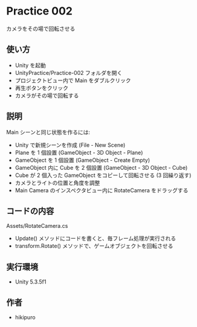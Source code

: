 ﻿# Practice 002

カメラをその場で回転させる

## 使い方

- Unity を起動
- UnityPractice/Practice-002 フォルダを開く
- プロジェクトビュー内で Main をダブルクリック
- 再生ボタンをクリック
- カメラがその場で回転する

## 説明

Main シーンと同じ状態を作るには:

- Unity で新規シーンを作成 (File - New Scene)
- Plane を 1 個設置 (GameObject - 3D Object - Plane)
- GameObject を 1 個設置 (GameObject - Create Empty)
- GameObject 内に Cube を 2 個設置 (GameObject - 3D Object - Cube)
- Cube が 2 個入った GameObject をコピーして回転させる (3 回繰り返す)
- カメラとライトの位置と角度を調整
- Main Camera のインスペクタビュー内に RotateCamera をドラッグする

## コードの内容

Assets/RotateCamera.cs

- Update() メソッドにコードを書くと、毎フレーム処理が実行される
- transform.Rotate() メソッドで、ゲームオブジェクトを回転させる

## 実行環境

- Unity 5.3.5f1

## 作者

- hikipuro
